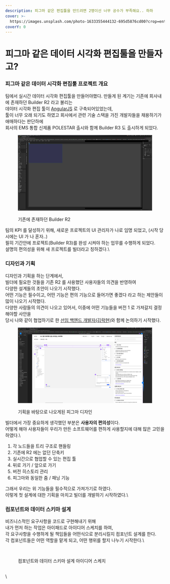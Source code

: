 ```yaml
---
description: 피그마 같은 편집툴을 만드려면 2명이선 너무 공수가 부족해요.. 하하
cover: >-
  https://images.unsplash.com/photo-1633355444132-695d5876cd00?crop=entropy&cs=srgb&fm=jpg&ixid=M3wxOTcwMjR8MHwxfHNlYXJjaHwyfHxGaWdtYXxlbnwwfHx8fDE3MjA1OTM5MjN8MA&ixlib=rb-4.0.3&q=85
coverY: 0
---
```


# 피그마 같은 데이터 시각화 편집툴을 만들자고?

### 피그마 같은 데이터 시각화 편집툴 프로젝트 개요

팀에서 실시간 데이터 시각화 편집툴을 만들어야했다. 만들게 된 계기는 기존에 회사내에 존재하던 Builder R2 라고 불리는 \
데이터 시각화 편집 툴이 [AngularJS](https://www.angular.kr/) 로 구축되어있었는데, \
툴이 너무 오래 되기도 하였고 회사에서 관련 기술 스택을 가진 개발자들을 채용하기가 애매하다는 판단하에\
회사의 EMS 통합 신제품 POLESTAR 출시와 함께 Builder R3 도 출시하게 되었다.&#x20;

<figure><img src="../.gitbook/assets/image (12).png" alt=""><figcaption><p>기존에 존재하던 Builder R2</p></figcaption></figure>

팀의 KPI 를 달성하기 위해, 새로운 프로젝트의 UI 관리자가 나로 임명 되었고, (시작 당시에는 UI 가 나 혼자..)\
필히 기간안에 프로젝트(Builder R3)를 완성 시켜야 하는 업무를 수행하게 되었다.\
설명의 편의성을 위해 새 프로젝트를 빌더라고 칭하겠다.\




### 디자인과 기획

디자인과 기획을 하는 단계에서, \
빌더에 필요한 것들을 기존 R2 를 사용했던 사용자들의 의견을 반영하여\
다양한 설계들의 초안이 나오기 시작했다.\
어떤 기능은 필수이고, 어떤 기능은 편의 기능으로 들어가면 좋겠다 라고 하는 제안들이 많이 나오기 시작했다.\
다양한 사람들의 의견이 나오고 있어서, 이중에 어떤 기능들을 버전 1 로 가져갈지 결정해야할 사안을\
당시 나와 같이 협업하기로 한 [선임 백엔드 개발자(김락현)](https://github.com/LakHyeonKim)와 함께 논의하기 시작했다.

<figure><img src="../.gitbook/assets/image (11).png" alt=""><figcaption><p>기획을 바탕으로 나오게된 피그마 디자인</p></figcaption></figure>

빌더에서 가장 중요하게 생각했던 부분은 **사용자의 편의성**이다.\
어떻게 해야 사용자들이 우리가 만든 소프트웨어를 편하게 사용할지에 대해 많은 고민을 하였다.\


1. 각 노드들을 트리 구조로 핸들링
2. 기존에 R2 에는 없던 단축키
3. 실시간으로 협업할 수 있는 편집 툴
4. 뒤로 가기 / 앞으로 가기
5. 버전 히스토리 관리
6. 피그마와 동일한 줌 / 패닝 기능



그래서 우리는 위 기능들을 필수적으로 가져가기로 하였다. \
이렇게 첫 설계에 대한 기획을 마치고 빌더를 개발하기 시작하였다.\


### 컴포넌트와 데이터 스키마 설계

비즈니스적인 요구사항을 코드로 구현해내기 위해\
내가 먼저 하는 작업은 아이패드로 아이디어 스케치를 하여, \
각 요구사항을 수행하게 될 책임들을 어떤식으로 분리시킬지 컴포넌트 설계를 한다.\
각 컴포넌트들은 어떤 역할을 맡게 되고, 어떤 행위를 할지 나누기 시작한다.\


<figure><img src="../.gitbook/assets/아이디어 스케치 노트북ㅇㅇㅇ-2 (1).jpg" alt=""><figcaption><p>컴포넌트와 데이터 스키마 설계 아이디어 스케치</p></figcaption></figure>

\
\
